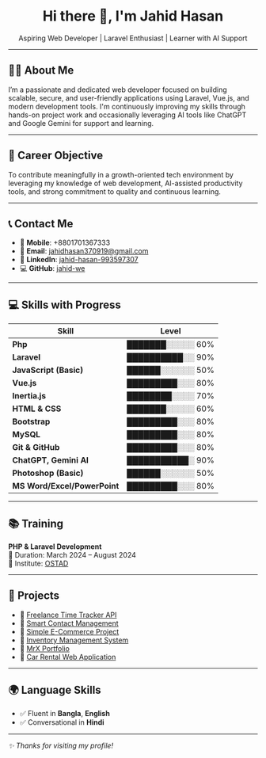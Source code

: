 <h1 align="center">Hi there 👋, I'm Jahid Hasan</h1>
<p align="center">
  Aspiring Web Developer | Laravel Enthusiast | Learner with AI Support
</p>

---

## 🧑‍💼 About Me

I’m a passionate and dedicated web developer focused on building scalable, secure, and user-friendly applications using Laravel, Vue.js, and modern development tools. I'm continuously improving my skills through hands-on project work and occasionally leveraging AI tools like ChatGPT and Google Gemini for support and learning.

---

## 🎯 Career Objective

To contribute meaningfully in a growth-oriented tech environment by leveraging my knowledge of web development, AI-assisted productivity tools, and strong commitment to quality and continuous learning.

---

## 📞 Contact Me

- 📱 **Mobile**: +8801701367333  
- 📧 **Email**: [jahidhasan370919@gmail.com](mailto:jahidhasan370919@gmail.com)  
- 🔗 **LinkedIn**: [jahid-hasan-993597307](https://www.linkedin.com/in/jahid-hasan-993597307)  
- 💻 **GitHub**: [jahid-we](https://github.com/jahid-we)

---


## 💻 Skills with Progress

| Skill                         | Level         |
|------------------------------|---------------|
| **Php**                      | ███████░░░░░ 60% |
| **Laravel**                  | ██████████░░ 90% |
| **JavaScript (Basic)**       | ██████░░░░░░ 50% |
| **Vue.js**                   | █████████░░░ 80% |
| **Inertia.js**               | ████████░░░░ 70% |
| **HTML & CSS**               | ███████░░░░░ 60% |
| **Bootstrap**                | █████████░░░ 80% |
| **MySQL**                    | █████████░░░ 80% |
| **Git & GitHub**             | █████████░░░ 80% |
| **ChatGPT, Gemini AI**       | ███████████░ 90% |
| **Photoshop (Basic)**        | ██████░░░░░░ 50% |
| **MS Word/Excel/PowerPoint** | █████████░░░ 80% |

---

## 📚 Training

**PHP & Laravel Development**  
📅 Duration: March 2024 – August 2024  
🏫 Institute: [OSTAD](https://ostad.app)

---

## 🔧 Projects

- 🔗 [Freelance Time Tracker API](https://github.com/jahid-we/Freelance-Time-Tracker-Api)  
- 🔗 [Smart Contact Management](https://github.com/jahid-we/Smart-Contact)  
- 🔗 [Simple E-Commerce Project](https://github.com/jahid-we/Simple-E-commerce-Project)  
- 🔗 [Inventory Management System](https://github.com/jahid-we/Inventory-Management-)  
- 🔗 [MrX Portfolio](https://github.com/jahid-we/MrX-Portfolio-)  
- 🔗 [Car Rental Web Application](https://github.com/jahid-we/Car-Rental-Web-Application-)

---

## 🌍 Language Skills

- ✅ Fluent in **Bangla**, **English**
- ✅ Conversational in **Hindi**

---

_✨ Thanks for visiting my profile!_
